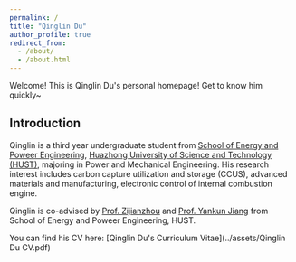 ```yaml
---
permalink: /
title: "Qinglin Du"
author_profile: true
redirect_from: 
  - /about/
  - /about.html
---
```


Welcome! This is Qinglin Du's personal homepage! Get to know him quickly~

Introduction
------
Qinglin is a third year undergraduate student from [School of Energy and Poweer Engineering](http://energy.hust.edu.cn), [Huazhong University of Science and Technology (HUST)](https://www.hust.edu.cn), majoring in Power and Mechanical Engineering. His research interest includes carbon capture utilization and storage (CCUS), advanced materials and manufacturing, electronic control of internal combustion engine.

Qinglin is co-advised by [Prof. Zijianzhou](http://energy.hust.edu.cn/info/1100/9508.htm) and [Prof. Yankun Jiang](http://energy.hust.edu.cn/info/1111/3695.htm) from School of Energy and Poweer Engineering, HUST.

You can find his CV here: [Qinglin Du's Curriculum Vitae](../assets/Qinglin Du CV.pdf)
